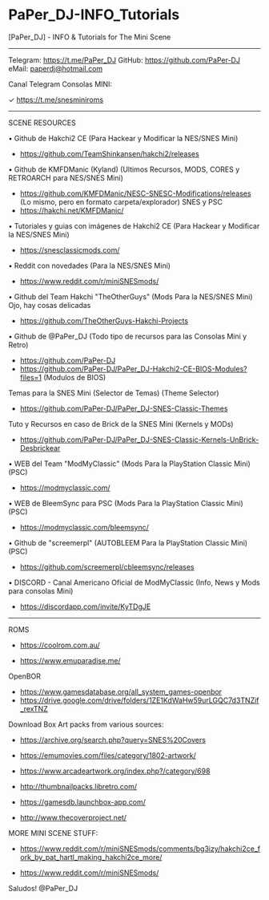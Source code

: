 # PaPer_DJ-INFO_Tutorials
[PaPer_DJ] - INFO &amp; Tutorials for The Mini Scene

-------------------------------------------------------------

Telegram: https://t.me/PaPer_DJ
GitHub: https://github.com/PaPer-DJ
eMail: paperdj@hotmail.com

Canal Telegram Consolas MINI: 

✓ https://t.me/snesminiroms

-------------------------------------------------------------
SCENE RESOURCES

• Github de Hakchi2 CE (Para Hackear y Modificar la NES/SNES Mini)
- https://github.com/TeamShinkansen/hakchi2/releases

• Github de KMFDManic (Kyland) (Ultimos Recursos, MODS, CORES y RETROARCH para NES/SNES Mini)
- https://github.com/KMFDManic/NESC-SNESC-Modifications/releases
 (Lo mismo, pero en formato carpeta/explorador) SNES y PSC
- https://hakchi.net/KMFDManic/

• Tutoriales y guias con imágenes de Hakchi2 CE (Para Hackear y Modificar la NES/SNES Mini)
- https://snesclassicmods.com/

• Reddit con novedades (Para la NES/SNES Mini)
- https://www.reddit.com/r/miniSNESmods/

• Github del Team Hakchi "TheOtherGuys" (Mods Para la NES/SNES Mini) Ojo, hay cosas delicadas
- https://github.com/TheOtherGuys-Hakchi-Projects

• Github de @PaPer_DJ (Todo tipo de recursos para las Consolas Mini y Retro)
- https://github.com/PaPer-DJ
- https://github.com/PaPer-DJ/PaPer_DJ-Hakchi2-CE-BIOS-Modules?files=1 (Modulos de BIOS)

Temas para la SNES Mini (Selector de Temas) (Theme Selector)
- https://github.com/PaPer-DJ/PaPer_DJ-SNES-Classic-Themes

Tuto y Recursos en caso de Brick de la SNES Mini (Kernels y MODs)
- https://github.com/PaPer-DJ/PaPer_DJ-SNES-Classic-Kernels-UnBrick-Desbrickear


• WEB del Team "ModMyClassic" (Mods Para la PlayStation Classic Mini) (PSC)
- https://modmyclassic.com/

• WEB de BleemSync para PSC (Mods Para la PlayStation Classic Mini) (PSC)
- https://modmyclassic.com/bleemsync/

• Github de "screemerpl" (AUTOBLEEM Para la PlayStation Classic Mini) (PSC)
- https://github.com/screemerpl/cbleemsync/releases


• DISCORD - Canal Americano Oficial de ModMyClassic (Info, News y Mods para consolas Mini)
- https://discordapp.com/invite/KyTDgJE

------------------------------------------------------------

ROMS

* https://coolrom.com.au/

* https://www.emuparadise.me/

OpenBOR

* https://www.gamesdatabase.org/all_system_games-openbor
* https://drive.google.com/drive/folders/1ZE1KdWaHw59urLGQC7d3TNZif_rexTNZ


Download Box Art packs from various sources:

* https://archive.org/search.php?query=SNES%20Covers

* https://emumovies.com/files/category/1802-artwork/

* https://www.arcadeartwork.org/index.php?/category/698

* http://thumbnailpacks.libretro.com/

* https://gamesdb.launchbox-app.com/

* http://www.thecoverproject.net/


MORE MINI SCENE STUFF:

* https://www.reddit.com/r/miniSNESmods/comments/bg3izy/hakchi2ce_fork_by_pat_hartl_making_hakchi2ce_more/

* https://www.reddit.com/r/miniSNESmods/

Saludos! @PaPer_DJ
